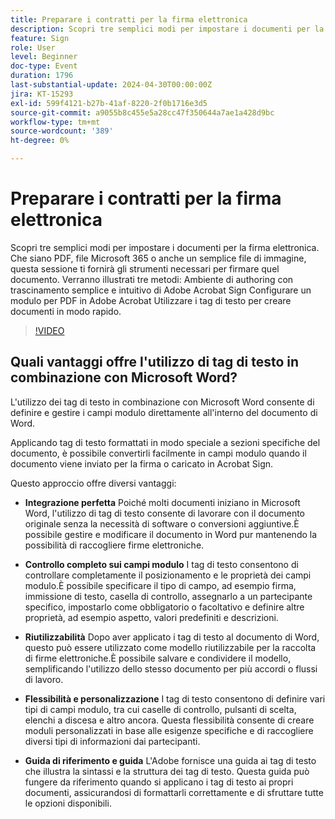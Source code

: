 ```yaml
---
title: Preparare i contratti per la firma elettronica
description: Scopri tre semplici modi per impostare i documenti per la firma elettronica.
feature: Sign
role: User
level: Beginner
doc-type: Event
duration: 1796
last-substantial-update: 2024-04-30T00:00:00Z
jira: KT-15293
exl-id: 599f4121-b27b-41af-8220-2f0b1716e3d5
source-git-commit: a9055b8c455e5a28cc47f350644a7ae1a428d9bc
workflow-type: tm+mt
source-wordcount: '389'
ht-degree: 0%

---
```


# Preparare i contratti per la firma elettronica

Scopri tre semplici modi per impostare i documenti per la firma elettronica. Che siano PDF, file Microsoft 365 o anche un semplice file di immagine, questa sessione ti fornirà gli strumenti necessari per firmare quel documento. Verranno illustrati tre metodi: Ambiente di authoring con trascinamento semplice e intuitivo di Adobe Acrobat Sign Configurare un modulo per PDF in Adobe Acrobat Utilizzare i tag di testo per creare documenti in modo rapido.

>[!VIDEO](https://video.tv.adobe.com/v/3455956/?learn=on&captions=ita)

## Quali vantaggi offre l&#39;utilizzo di tag di testo in combinazione con Microsoft Word?

L&#39;utilizzo dei tag di testo in combinazione con Microsoft Word consente di definire e gestire i campi modulo direttamente all&#39;interno del documento di Word.

Applicando tag di testo formattati in modo speciale a sezioni specifiche del documento, è possibile convertirli facilmente in campi modulo quando il documento viene inviato per la firma o caricato in Acrobat Sign.

Questo approccio offre diversi vantaggi:

* **Integrazione perfetta** Poiché molti documenti iniziano in Microsoft Word, l&#39;utilizzo di tag di testo consente di lavorare con il documento originale senza la necessità di software o conversioni aggiuntive.È possibile gestire e modificare il documento in Word pur mantenendo la possibilità di raccogliere firme elettroniche.

* **Controllo completo sui campi modulo** I tag di testo consentono di controllare completamente il posizionamento e le proprietà dei campi modulo.È possibile specificare il tipo di campo, ad esempio firma, immissione di testo, casella di controllo, assegnarlo a un partecipante specifico, impostarlo come obbligatorio o facoltativo e definire altre proprietà, ad esempio aspetto, valori predefiniti e descrizioni.

* **Riutilizzabilità** Dopo aver applicato i tag di testo al documento di Word, questo può essere utilizzato come modello riutilizzabile per la raccolta di firme elettroniche.È possibile salvare e condividere il modello, semplificando l&#39;utilizzo dello stesso documento per più accordi o flussi di lavoro.

* **Flessibilità e personalizzazione** I tag di testo consentono di definire vari tipi di campi modulo, tra cui caselle di controllo, pulsanti di scelta, elenchi a discesa e altro ancora. Questa flessibilità consente di creare moduli personalizzati in base alle esigenze specifiche e di raccogliere diversi tipi di informazioni dai partecipanti.

* **Guida di riferimento e guida** L&#39;Adobe fornisce una guida ai tag di testo che illustra la sintassi e la struttura dei tag di testo. Questa guida può fungere da riferimento quando si applicano i tag di testo ai propri documenti, assicurandosi di formattarli correttamente e di sfruttare tutte le opzioni disponibili.
